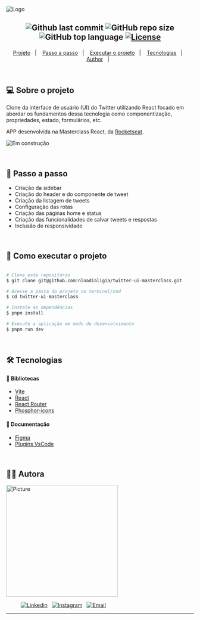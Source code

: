![Logo](https://ik.imagekit.io/l7cwocexhc/readme/Twitter%20UI_PvUHPJrxG.png?updatedAt=1708210600534)

<h2  align="center">

![Github last commit](https://img.shields.io/github/last-commit/nlnadialigia/twitter-ui-masterclass?color=004aad&style=plastic)
![GitHub repo size](https://img.shields.io/github/repo-size/nlnadialigia/twitter-ui-masterclass?color=004aad&style=plastic)
![GitHub top language](https://img.shields.io/github/languages/top/nlnadialigia/twitter-ui-masterclass?style=plastic&color=004aad)
[![License](https://img.shields.io/github/license/nlnadialigia/twitter-ui-masterclass?color=004aad&logoColor=004aad&style=plastic)](./LICENSE)

</h2>
<p align="center">
  <a href="#💻-sobre-projeto">Projeto</a>&nbsp;&nbsp;&nbsp;|&nbsp;&nbsp;&nbsp;
  <a href="#📎-passo-a-passo">Passo a passo</a>&nbsp;&nbsp;&nbsp;|&nbsp;&nbsp;&nbsp;
  <a href="#🚀-como-executar-o-projeto">Executar o projeto</a>&nbsp;&nbsp;&nbsp;|&nbsp;&nbsp;&nbsp;
  <a href="#🛠-tecnologias">Tecnologias</a>&nbsp;&nbsp;&nbsp;|&nbsp;&nbsp;&nbsp;
  <a href="#-author">Author</a>&nbsp;&nbsp;&nbsp;|&nbsp;&nbsp;&nbsp;
</p>

<br>

## 💻 Sobre o projeto

Clone da interface de usuário (UI) do Twitter utilizando React focado em abordar os fundamentos dessa tecnologia como componentização, propriedades, estado, formulários, etc.

APP desenvolvida na Masterclass React, da [Rocketseat](https://www.rocketseat.com.br/).

![Em construção](https://ik.imagekit.io/l7cwocexhc/crud-flask/em-contrucao.png?updatedAt=1706705289779)

<br>

## 📎 Passo a passo

- Criação da sidebar
- Criação do header e do componente de tweet
- Criação da listagem de tweets
- Configuração das rotas
- Criação das páginas home e status
- Criação das funcionalidades de salvar tweets e respostas
- Inclusão de responsividade

<br>

## 🚀 Como executar o projeto

```bash

# Clone este repositório
$ git clone git@github.com:nlnadialigia/twitter-ui-masterclass.git

# Acesse a pasta do projeto no terminal/cmd
$ cd twitter-ui-masterclass

# Instale as dependências
$ pnpm install

# Execute a aplicação em modo de desenvolvimento
$ pnpm run dev

```

<br>

## 🛠 Tecnologias

#### 🎲 Bibliotecas

- [Vite](https://vitejs.dev/)
- [React](https://react.dev/)
- [React Router](https://reactrouter.com/en/main)
- [Phosphor-icons](https://phosphoricons.com/)

#### 🎲 Documentação

- [Figma](https://www.figma.com/file/eQUg7jbkWtOkrxHRKBxHQ4/Twitter-UI?type=design&node-id=101%3A167&mode=design&t=s3O6Nd9YHPDW2Oqj-1)
- [Plugins VsCode](.vscode/extensions.json)

<br>

## 👩‍💼 Autora

<img src="https://ik.imagekit.io/l7cwocexhc/me/card_nlnadialigia.png?updatedAt=1694126884257" width="300px;" alt="Picture"/>

&nbsp;&nbsp;&nbsp;&nbsp;&nbsp;&nbsp;&nbsp;&nbsp;&nbsp;&nbsp;[![Linkedin](https://img.shields.io/badge/-Linkedin-732a7b?style=plastic&logo=Linkedin&logoColor=white&link=https://www.linkedin.com/in/nlnadialigia/)](https://www.linkedin.com/in/nlnadialigia)&nbsp;&nbsp;
[![Instagram](https://img.shields.io/badge/Instagram-732a7b?style=plastic&logo=instagram&logoColor=white)](https://www.instagram.com/nl.nadia.ligia)&nbsp;&nbsp;
[![Email](https://img.shields.io/badge/-Email-732a7b?style=plastic&logo=Gmail&logoColor=white&link=mailto:nlnadialigia@gmail.com)](mailto:nlnadialigia@gmail.com)&nbsp;&nbsp;

---

